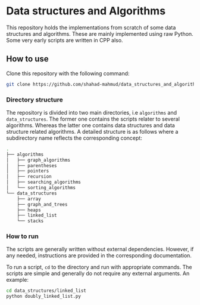 # Data structures and Algorithms

This repository holds the implementations from scratch of some data structures and algorithms. These are mainly implemented using raw Python. Some very early scripts are written in CPP also.

## How to use

Clone this repository with the following command:

```bash
git clone https://github.com/shahad-mahmud/data_structures_and_algorithms.git
```

### Directory structure

The repository is divided into two main directories, i.e `algorithms` and `data_structures`. The former one contains the scripts relater to several algorithms. Whereas the latter one contains data structures and data structure related algorithms. A detailed structure is as follows where a subdirectory name reflects the corresponding concept:

```bash
.
├── algorithms
│   ├── graph_algorithms
│   ├── parentheses
│   ├── pointers
│   ├── recursion
│   ├── searching_algorithms
│   └── sorting_algorithms
└── data_structures
    ├── array
    ├── graph_and_trees
    ├── heaps
    ├── linked_list
    └── stacks
```

### How to run

The scripts are generally written without external dependencies. However, if any needed, instructions are provided in the corresponding documentation.

To run a script, `cd` to the directory and run with appropriate commands. The scripts are simple and generally do not require any external arguments. An example:

```bash
cd data_structures/linked_list
python doubly_linked_list.py
```
